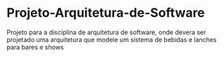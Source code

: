 # Projeto-Arquitetura-de-Software
Projeto para a disciplina de arquitetura de software, onde devera ser projetado uma arquitetura que modele um sistema de bebidas e lanches para bares e shows
